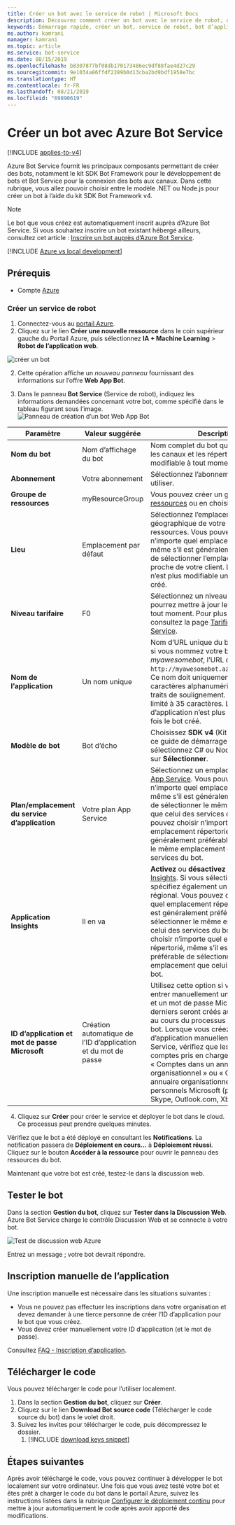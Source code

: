```yaml
---
title: Créer un bot avec le service de robot | Microsoft Docs
description: Découvrez comment créer un bot avec le service de robot, un environnement de développement de bots dédié intégré.
keywords: Démarrage rapide, créer un bot, service de robot, bot d’application web
ms.author: kamrani
manager: kamrani
ms.topic: article
ms.service: bot-service
ms.date: 08/15/2019
ms.openlocfilehash: b8307877bf08db170173486ec9df88fae4d27c29
ms.sourcegitcommit: 9e1034a86ffdf2289b0d13cba2bd9bdf1958e7bc
ms.translationtype: HT
ms.contentlocale: fr-FR
ms.lasthandoff: 08/21/2019
ms.locfileid: "69890619"
---
```

# <a name="create-a-bot-with-azure-bot-service"></a>Créer un bot avec Azure Bot Service

[!INCLUDE [applies-to-v4](../includes/applies-to.md)]

Azure Bot Service fournit les principaux composants permettant de créer des bots, notamment le kit SDK Bot Framework pour le développement de bots et Bot Service pour la connexion des bots aux canaux. Dans cette rubrique, vous allez pouvoir choisir entre le modèle .NET ou Node.js pour créer un bot à l’aide du kit SDK Bot Framework v4.

>[!NOTE] 
> Le bot que vous créez est automatiquement inscrit auprès d’Azure Bot Service. Si vous souhaitez inscrire un bot existant hébergé ailleurs, consultez cet article : [Inscrire un bot auprès d’Azure Bot Service](../bot-service-quickstart-registration.md).

[!INCLUDE [Azure vs local development](~/includes/snippet-quickstart-paths.md)]

## <a name="prerequisites"></a>Prérequis

- Compte [Azure](http://portal.azure.com)

### <a name="create-a-new-bot-service"></a>Créer un service de robot

1. Connectez-vous au [portail Azure](http://portal.azure.com/).
1. Cliquez sur le lien **Créer une nouvelle ressource** dans le coin supérieur gauche du Portail Azure, puis sélectionnez **IA + Machine Learning**  >  **Robot de l’application web**. 

![créer un bot](../media/azure-bot-quickstarts/abs-create-blade.png)

2. Cette opération affiche un *nouveau panneau* fournissant des informations sur l’offre **Web App Bot**.  

3. Dans le panneau **Bot Service** (Service de robot), indiquez les informations demandées concernant votre bot, comme spécifié dans le tableau figurant sous l’image.  <br/>
 ![Panneau de création d’un bot Web App Bot](../media/azure-bot-quickstarts/sdk-create-bot-service-blade.png)

 | Paramètre | Valeur suggérée | Description |
 | ---- | ---- | ---- |
 | **Nom du bot** | Nom d’affichage du bot | Nom complet du bot qui s’affiche dans les canaux et les répertoires. Ce nom est modifiable à tout moment. |
 | **Abonnement** | Votre abonnement | Sélectionnez l’abonnement Azure à utiliser. |
 | **Groupe de ressources** | myResourceGroup | Vous pouvez créer un [groupe de ressources](/azure/azure-resource-manager/resource-group-overview#resource-groups) ou en choisir un. |
 | **Lieu** | Emplacement par défaut | Sélectionnez l’emplacement géographique de votre groupe de ressources. Vous pouvez choisir n’importe quel emplacement répertorié, même s’il est généralement préférable de sélectionner l’emplacement le plus proche de votre client. L’emplacement n’est plus modifiable une fois le bot créé. |
 | **Niveau tarifaire** | F0 | Sélectionnez un niveau tarifaire. Vous pourrez mettre à jour le niveau tarifaire à tout moment. Pour plus d’informations, consultez la page [Tarification Azure Bot Service](https://azure.microsoft.com/pricing/details/bot-service/). |
 | **Nom de l’application** | Un nom unique | Nom d’URL unique du bot. Par exemple, si vous nommez votre bot *myawesomebot*, l’URL de votre bot sera `http://myawesomebot.azurewebsites.net`. Ce nom doit uniquement comporter des caractères alphanumériques et des traits de soulignement. Ce champ est limité à 35 caractères. Le nom d’application n’est plus modifiable une fois le bot créé. |
 | **Modèle de bot** | Bot d’écho | Choisissez **SDK v4** (Kit SDK v4). Pour ce guide de démarrage rapide, sélectionnez C# ou Node.js, puis cliquez sur **Sélectionner**.  
 | **Plan/emplacement du service d’application** | Votre plan App Service  | Sélectionnez un emplacement de [plan App Service](https://azure.microsoft.com/pricing/details/app-service/plans/). Vous pouvez choisir n’importe quel emplacement répertorié, même s’il est généralement préférable de sélectionner le même emplacement que celui des services du bot.Vous pouvez choisir n’importe quel emplacement répertorié, même s’il est généralement préférable de sélectionner le même emplacement que celui des services du bot. |
 | **Application Insights** | Il en va | **Activez** ou **désactivez** [Application Insights](/bot-framework/bot-service-manage-analytics). Si vous sélectionnez **Activé**, spécifiez également un emplacement régional. Vous pouvez choisir n’importe quel emplacement répertorié, même s’il est généralement préférable de sélectionner le même emplacement que celui des services du bot.Vous pouvez choisir n’importe quel emplacement répertorié, même s’il est généralement préférable de sélectionner le même emplacement que celui des services du bot. |
 | **ID d’application et mot de passe Microsoft** | Création automatique de l’ID d’application et du mot de passe | Utilisez cette option si vous voulez entrer manuellement un ID d’application et un mot de passe Microsoft. Sinon, ces derniers seront créés automatiquement au cours du processus de création du bot. Lorsque vous créez une inscription d’application manuellement pour Bot Service, vérifiez que les types de comptes pris en charge sont définis sur « Comptes dans un annuaire organisationnel » ou « Comptes dans un annuaire organisationnel et comptes personnels Microsoft (par exemple, Skype, Outlook.com, Xbox, etc.) ». |

4. Cliquez sur **Créer** pour créer le service et déployer le bot dans le cloud. Ce processus peut prendre quelques minutes.

Vérifiez que le bot a été déployé en consultant les **Notifications**. La notification passera de **Déploiement en cours…** à **Déploiement réussi**. Cliquez sur le bouton **Accéder à la ressource** pour ouvrir le panneau des ressources du bot.

Maintenant que votre bot est créé, testez-le dans la discussion web.

## <a name="test-the-bot"></a>Tester le bot
Dans la section **Gestion du bot**, cliquez sur **Tester dans la Discussion Web**. Azure Bot Service charge le contrôle Discussion Web et se connecte à votre bot. 

![Test de discussion web Azure](../media/azure-bot-quickstarts/azure-webchat-test.png)

Entrez un message ; votre bot devrait répondre.

## <a name="manual-app-registration"></a>Inscription manuelle de l’application

Une inscription manuelle est nécessaire dans les situations suivantes :

- Vous ne pouvez pas effectuer les inscriptions dans votre organisation et devez demander à une tierce personne de créer l’ID d’application pour le bot que vous créez.
- Vous devez créer manuellement votre ID d’application (et le mot de passe).

Consultez [FAQ - Inscription d’application](../bot-service-resources-bot-framework-faq.md#app-registration).


## <a name="download-code"></a>Télécharger le code
Vous pouvez télécharger le code pour l’utiliser localement. 
1. Dans la section **Gestion du bot**, cliquez sur **Créer**. 
1. Cliquez sur le lien **Download Bot source code** (Télécharger le code source du bot) dans le volet droit. 
1. Suivez les invites pour télécharger le code, puis décompressez le dossier.
    1. [!INCLUDE [download keys snippet](../includes/snippet-abs-key-download.md)]

## <a name="next-steps"></a>Étapes suivantes
Après avoir téléchargé le code, vous pouvez continuer à développer le bot localement sur votre ordinateur. Une fois que vous avez testé votre bot et êtes prêt à charger le code du bot dans le portail Azure, suivez les instructions listées dans la rubrique [Configurer le déploiement continu](../bot-service-build-continuous-deployment.md) pour mettre à jour automatiquement le code après avoir apporté des modifications.
